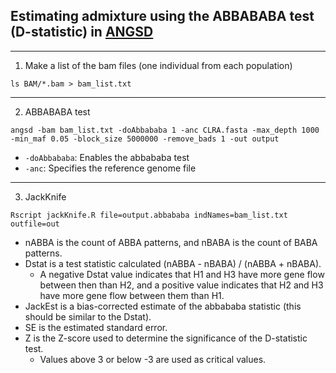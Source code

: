 ## Estimating admixture using the ABBABABA test (D-statistic) in [ANGSD](http://www.popgen.dk/angsd/index.php/Abbababa#Jackknife)

--- 


1. Make a list of the bam files (one individual from each population)
```
ls BAM/*.bam > bam_list.txt
```
---
  
  
2. ABBABABA test
```
angsd -bam bam_list.txt -doAbbababa 1 -anc CLRA.fasta -max_depth 1000 -min_maf 0.05 -block_size 5000000 -remove_bads 1 -out output
```
- `-doAbbababa`: Enables the abbababa test
- `-anc`: Specifies the reference genome file
---


3. JackKnife
```
Rscript jackKnife.R file=output.abbababa indNames=bam_list.txt outfile=out
```

- nABBA is the count of ABBA patterns, and nBABA is the count of BABA patterns.
- Dstat is a test statistic calculated (nABBA - nBABA) / (nABBA + nBABA).
  - A negative Dstat value indicates that H1 and H3 have more gene flow between then than H2, and a positive value indicates that H2 and H3 have more gene flow between them than H1.
- JackEst is a bias-corrected estimate of the abbababa statistic (this should be similar to the Dstat).
- SE is the estimated standard error.
- Z is the Z-score used to determine the significance of the D-statistic test. 
  - Values above 3 or below -3 are used as critical values.
